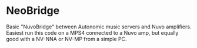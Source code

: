 # NeoBridge
Basic "NuvoBridge" between Autonomic music servers and Nuvo amplifiers. 
Easiest run this code on a MPS4 connected to a Nuvo amp,
but equally good with a NV-NNA or NV-MP from a simple PC.
